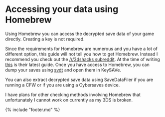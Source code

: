 # Accessing your data using Homebrew

Using Homebrew you can access the decrypted save data of your game directly. Creating a key is not required.

Since the requirements for Homebrew are numerous and you have a lot of different option, this guide will not tell you how to get Homebrew. Instead I recommend you check out the [/r/3dshacks subreddit](https://reddit.com/r/3dshacks). At the time of writing [this](https://www.reddit.com/r/3dshacks/comments/4eh6sy/3dshacking_qa_general_silence_you_furry_fool/) is their latest guide. Once you have access to Homebrew, you can dump your saves using [svdt](https://github.com/meladroit/svdt/releases) and open them in KeySAVe.

You can also extract decrypted save data using SaveDataFiler if you are running a CFW or if you are using a Cybersaves device.

I have plans for other checking methods involving Homebrew that unfortunately I cannot work on currently as my 3DS is broken.

{% include "footer.md" %}

